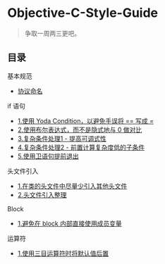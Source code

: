 # Objective-C-Style-Guide

> 争取一周两三更吧。

## 目录

基本规范
* [协议命名](https://github.com/teney97/Objective-C-Style-Guide/blob/main/Content/基本规范｜协议命名.md)

if 语句
* [1.使用 Yoda Condition，以避免手误将 == 写成 = ](https://github.com/teney97/Objective-C-Style-Guide/blob/main/Content/if%20语句｜Yoda%20Condition.md)
* [2.使用布尔表达式，而不是隐式地与 0 做对比](https://github.com/teney97/Objective-C-Style-Guide/blob/main/Content/if%20语句｜使用布尔表达式，而不是隐式地与%200%20做对比.md)
* [3.复杂条件处理1 - 提高可调式性](https://github.com/teney97/Objective-C-Style-Guide/blob/main/Content/if%20语句｜复杂条件处理1%20-%20提高可调式性.md)
* [4.复杂条件处理2 - 前置计算复杂度低的子条件](https://github.com/teney97/Objective-C-Style-Guide/blob/main/Content/if%20语句｜复杂条件处理2%20-%20前置计算复杂度低的子条件.md)
* [5.使用卫语句提前退出](https://github.com/teney97/Objective-C-Style-Guide/blob/main/Content/if%20语句｜使用卫语句提前退出.md)

头文件引入
* [1.在类的头文件中尽量少引入其他头文件](https://github.com/teney97/Objective-C-Style-Guide/blob/main/Content/头文件引入｜在类的头文件中尽量少引入其他头文件.md)
* [2.头文件引入整理](https://github.com/teney97/Objective-C-Style-Guide/blob/main/Content/头文件引入｜头文件引入整理.md)

Block
* [1.避免在 block 内部直接使用成员变量](https://github.com/teney97/Objective-C-Style-Guide/blob/main/Content/Block｜避免在%20block%20内部直接使用成员变量.md)

运算符
* [1.使用三目运算符时将默认值后置](https://github.com/teney97/Objective-C-Style-Guide/blob/main/Content/运算符｜使用三目运算符时将默认值后置.md)


